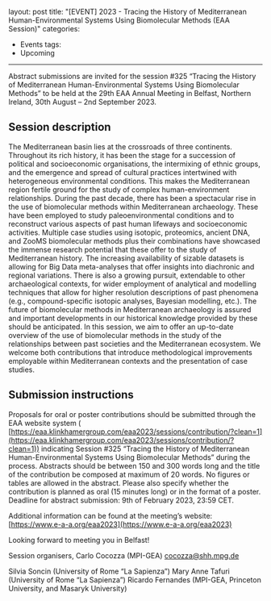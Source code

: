 layout: post
title: "[EVENT] 2023 - Tracing the History of Mediterranean Human-Environmental Systems Using Biomolecular Methods (EAA Session)"
categories:

- Events
  tags:
- Upcoming

---

Abstract submissions are invited for the session #325 “Tracing the History
of Mediterranean Human-Environmental Systems Using Biomolecular Methods” to
be held at the 29th EAA Annual Meeting in Belfast, Northern Ireland, 30th
August – 2nd September 2023.

## Session description

The Mediterranean basin lies at the crossroads of three continents.
Throughout its rich history, it has been the stage for a succession of
political and socioeconomic organisations, the intermixing of ethnic
groups, and the emergence and spread of cultural practices intertwined with
heterogeneous environmental conditions. This makes the Mediterranean region
fertile ground for the study of complex human-environment relationships.
During the past decade, there has been a spectacular rise in the use of
biomolecular methods within Mediterranean archaeology. These have been
employed to study paleoenvironmental conditions and to reconstruct various
aspects of past human lifeways and socioeconomic activities. Multiple case
studies using isotopic, proteomics, ancient DNA, and ZooMS biomolecular
methods plus their combinations have showcased the immense research
potential that these offer to the study of Mediterranean history. The
increasing availability of sizable datasets is allowing for Big Data
meta-analyses that offer insights into diachronic and regional variations.
There is also a growing pursuit, extendable to other archaeological
contexts, for wider employment of analytical and modelling techniques that
allow for higher resolution descriptions of past phenomena (e.g.,
compound-specific isotopic analyses, Bayesian modelling, etc.). The future
of biomolecular methods in Mediterranean archaeology is assured and
important developments in our historical knowledge provided by these should
be anticipated.
In this session, we aim to offer an up-to-date overview of the use of
biomolecular methods in the study of the relationships between past
societies and the Mediterranean ecosystem. We welcome both contributions
that introduce methodological improvements employable within Mediterranean
contexts and the presentation of case studies.

## Submission instructions

Proposals for oral or poster contributions should be submitted through the
EAA website system (
[https://eaa.klinkhamergroup.com/eaa2023/sessions/contribution/?clean=1](https://eaa.klinkhamergroup.com/eaa2023/sessions/contribution/?clean=1))
indicating Session #325 “Tracing the History of Mediterranean
Human-Environmental Systems Using Biomolecular Methods” during the process.
Abstracts should be between 150 and 300 words long and the title of the
contribution be composed at maximum of 20 words. No figures or tables are
allowed in the abstract. Please also specify whether the contribution is
planned as oral (15 minutes long) or in the format of a poster. Deadline
for abstract submission: 9th of February 2023, 23:59 CET.

Additional information can be found at the meeting’s website:
[https://www.e-a-a.org/eaa2023](https://www.e-a-a.org/eaa2023)

Looking forward to meeting you in Belfast!

Session organisers,
Carlo Cocozza (MPI-GEA) [cocozza@shh.mpg.de](mailto:cocozza@shh.mpg.de)

Silvia Soncin (University of Rome “La Sapienza”)
Mary Anne Tafuri (University of Rome “La Sapienza”)
Ricardo Fernandes (MPI-GEA, Princeton University, and Masaryk University)
